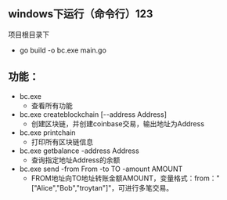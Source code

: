 ## windows下运行（命令行）123
项目根目录下  
* go build -o bc.exe main.go
## 功能：
* bc.exe
    * 查看所有功能
* bc.exe createblockchain [--address Address]
    * 创建区块链，并创建coinbase交易，输出地址为Address
* bc.exe printchain
    * 打印所有区块链信息
* bc.exe getbalance -address Address
    * 查询指定地址Address的余额
* bc.exe send -from From -to TO -amount AMOUNT
    * FROM地址向TO地址转账金额AMOUNT，变量格式：from："[\"Alice\",\"Bob\",\"troytan\"]"，可进行多笔交易。
